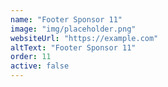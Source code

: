 ```yaml
---
name: "Footer Sponsor 11"
image: "img/placeholder.png"
websiteUrl: "https://example.com"
altText: "Footer Sponsor 11"
order: 11
active: false
---
```

